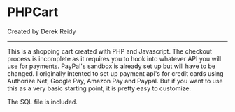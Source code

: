# PHPCart
Created by Derek Reidy

***********************************************************

This is a shopping cart created with PHP and Javascript. 
The checkout process is incomplete as it requires you
to hook into whatever API you will use for payments.
PayPal's sandbox is already set up but will have to be changed.
I originally intented to set up payment api's for credit cards 
using Authorize.Net, Google Pay, Amazon Pay and Paypal. But if you
want to use this as a very basic starting point, it is pretty easy
to customize.

The SQL file is included.
